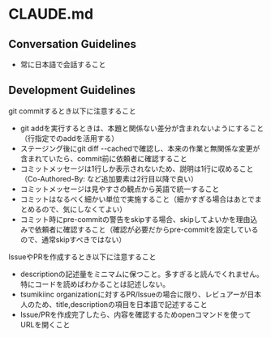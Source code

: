 # CLAUDE.md

## Conversation Guidelines

* 常に日本語で会話すること

## Development Guidelines

git commitするとき以下に注意すること

* git addを実行するときは、本題と関係ない差分が含まれないようにすること（行指定でのaddを活用する）
* ステージング後にgit diff --cachedで確認し、本来の作業と無関係な変更が含まれていたら、commit前に依頼者に確認すること
* コミットメッセージは1行しか表示されないため、説明は1行に収めること（Co-Authored-By: など追加要素は2行目以降で良い）
* コミットメッセージは見やすさの観点から英語で統一すること
* コミットはなるべく細かい単位で実施すること（細かすぎる場合はあとでまとめるので、気にしなくてよい）
* コミット時にpre-commitの警告をskipする場合、skipしてよいかを理由込みで依頼者に確認すること（確認が必要だからpre-commitを設定しているので、通常skipすべきではない）

IssueやPRを作成するとき以下に注意すること

* descriptionの記述量をミニマムに保つこと。多すぎると読んでくれません。特にコードを読めばわかることは記述しない。
* tsumikiinc organizationに対するPR/Issueの場合に限り、レビュアーが日本人のため、title,descriptionの項目を日本語で記述すること
* Issue/PRを作成完了したら、内容を確認するためopenコマンドを使ってURLを開くこと

